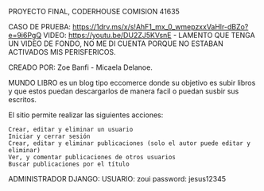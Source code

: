 PROYECTO FINAL, CODERHOUSE COMISION 41635

CASO DE PRUEBA: https://1drv.ms/x/s!AhF1_mx_0_wmepzxxVaHlr-dBZo?e=9i6PgQ
VIDEO: https://youtu.be/DU2ZJ5KVsnE - LAMENTO QUE TENGA UN VIDEO DE FONDO, NO ME DI CUENTA PORQUE NO ESTABAN ACTIVADOS
MIS PERISFERICOS.

CREADO POR: Zoe Banfi - Micaela Delanoe.

MUNDO LIBRO es un blog tipo eccomerce donde su objetivo es subir libros y que estos puedan descargarlos de manera facil o puedan susbir sus escritos.

El sitio permite realizar las siguientes acciones:

    Crear, editar y eliminar un usuario
    Iniciar y cerrar sesión
    Crear, editar y eliminar publicaciones (solo el autor puede editar y eliminar)
    Ver, y comentar publicaciones de otros usuarios
    Buscar publicaciones por el título
    

ADMINISTRADOR DJANGO:
USUARIO: zoui
password: jesus12345
